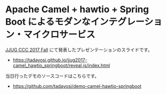 # Apache Camel + hawtio + Spring Boot によるモダンなインテグレーション・マイクロサービス

[JJUG CCC 2017 Fall](http://www.java-users.jp/ccc2017fall/) にて発表したプレゼンテーションのスライドです。

- <https://tadayosi.github.io/jjug2017-camel_hawtio_springboot/reveal.js/index.html>

当日行ったデモのソースコードはこちらです。

- <https://github.com/tadayosi/demo-camel-hawtio-springboot>
